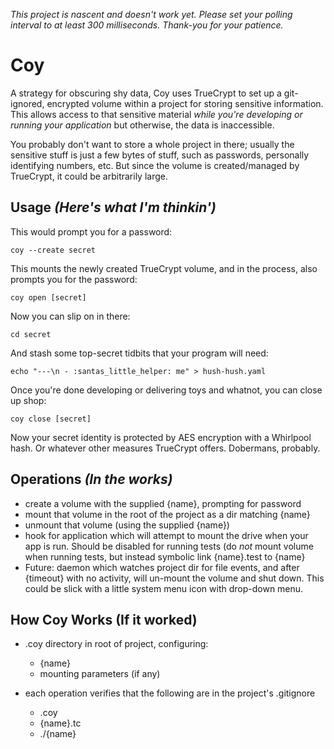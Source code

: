 _This project is nascent and doesn't work yet.  Please set your
polling interval to at least 300 milliseconds.  Thank-you for your
patience._

# Coy

A strategy for obscuring shy data, Coy uses TrueCrypt to set up a
git-ignored, encrypted volume within a project for storing sensitive
information.  This allows access to that sensitive material _while
you're developing or running your application_ but otherwise, the
data is inaccessible.

You probably don't want to store a whole project in there; usually the
sensitive stuff is just a few bytes of stuff, such as passwords, personally
identifying numbers, etc.  But since the volume is created/managed by
TrueCrypt, it could be arbitrarily large.

## Usage _(Here's what I'm thinkin')_

This would prompt you for a password:

```
coy --create secret
```

This mounts the newly created TrueCrypt volume, and in the process, also
prompts you for the password:

```
coy open [secret]
```

Now you can slip on in there:

```
cd secret
```

And stash some top-secret tidbits that your program will need:

```
echo "---\n - :santas_little_helper: me" > hush-hush.yaml
```

Once you're done developing or delivering toys and whatnot, you can
close up shop:

```
coy close [secret]
```

Now your secret identity is protected by AES encryption with a Whirlpool
hash.  Or whatever other measures TrueCrypt offers.  Dobermans, probably.

## Operations _(In the works)_

 - create a volume with the supplied {name}, prompting for password
 - mount that volume in the root of the project as a dir matching {name}
 - unmount that volume (using the supplied {name})
 - hook for application which will attempt to mount the drive when your
   app is run.  Should be disabled for running tests (do _not_ mount
   volume when running tests, but instead symbolic link {name}.test to
   {name}
 - Future: daemon which watches project dir for file events, and after
   {timeout} with no activity, will un-mount the volume and shut down.
   This could be slick with a little system menu icon with drop-down
   menu.

## How Coy Works (If it worked)

 - .coy directory in root of project, configuring:
   - {name}
   - mounting parameters (if any)

 - each operation verifies that the following are in the project's .gitignore
   - .coy
   - {name}.tc
   - ./{name}
